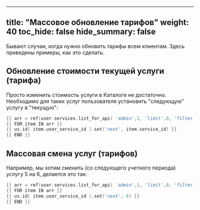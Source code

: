 
---
title: "Массовое обновление тарифов"
weight: 40
toc_hide: false
hide_summary: false
---

Бывают случаи, когда нужно обновить тарифы всем клиентам. Здесь приведены примеры, как это сделать.


## Обновление стоимости текущей услуги (тарифа)

Просто изменить стоимость услуги в Каталоге не достаточно.
Необходимо для таких услуг пользователя установить "следующую" услугу в "текущую":

```go
{{ arr = ref(user.services.list_for_api( 'admin',1, 'limit',0, 'filter',{} )) }}
{{ FOR item IN arr }}
{{ us.id( item.user_service_id ).set('next', item.service_id) }}
{{ END }}
```

## Массовая смена услуг (тарифов)

Например, мы хотим сменить (со следующего учетного периода) услугу 5 на 6, делается это так:

```go
{{ arr = ref(user.services.list_for_api( 'admin',1, 'limit',0, 'filter',{ 'service_id' => 5 } )) }}
{{ FOR item IN arr }}
{{ us.id( item.user_service_id ).set('next', 6) }}
{{ END }}
```

